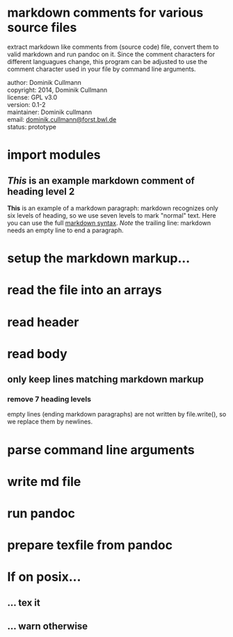 #  markdown comments for various source files
 
  extract markdown like comments from (source code) file, convert them to
  valid markdown and run pandoc on it.
  Since the comment characters for different languagues change, this program
  can be adjusted to use the comment character used in your file by command
  line arguments.
 
  author: Dominik Cullmann  
  copyright: 2014, Dominik Cullmann  
  license: GPL v3.0  
  version: 0.1-2  
  maintainer: Dominik cullmann  
  email: dominik.cullmann@forst.bwl.de  
  status: prototype  

#  import modules
##  *This* is an example markdown comment of heading level 2
  **This** is an example of a markdown paragraph: markdown recognizes
  only six levels of heading, so we use seven levels to mark
  "normal" text.
  Here you can use the full
  [markdown syntax](http://daringfireball.net/projects/markdown/syntax).
  *Note* the trailing line: markdown needs an empty line to end a
  paragraph.
 
#  setup the markdown markup...
#  read the file into an arrays
#  read header
#  read body
##  only keep lines matching markdown markup
###  remove 7 heading levels
  empty lines (ending markdown paragraphs) are not written by
  file.write(), so we replace them by newlines.
 
#  parse command line arguments
#  write md file
#  run pandoc
#  prepare texfile from pandoc
#  If on posix...
##  ... tex it
##  ... warn otherwise
